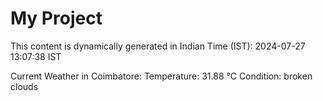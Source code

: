 # My Project

This content is dynamically generated in Indian Time (IST): 2024-07-27 13:07:38 IST


Current Weather in Coimbatore:
Temperature: 31.88 °C
Condition: broken clouds
